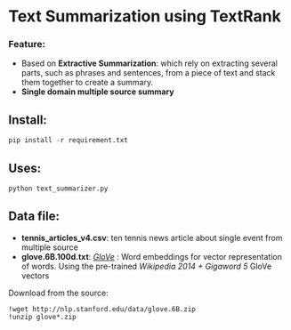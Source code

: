 # Text Summarization using TextRank

### Feature:
- Based on **Extractive Summarization**:
 which rely on extracting several parts, such as phrases and sentences, from a piece of text and stack them together to create a summary.
- **Single domain multiple source summary**


## Install:
```python
pip install -r requirement.txt
```

## Uses:
```python
python text_summarizer.py
```

## Data file:
- **tennis_articles_v4.csv**: ten tennis news article about single event from multiple source
- **glove.6B.100d.txt**: [*GloVe*](https://nlp.stanford.edu/projects/glove/) : Word embeddings for vector representation of words. Using the pre-trained *Wikipedia 2014 + Gigaword 5* GloVe vectors

Download from the source:

    !wget http://nlp.stanford.edu/data/glove.6B.zip 
    !unzip glove*.zip